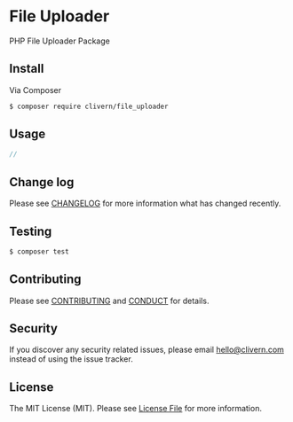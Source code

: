 # File Uploader

PHP File Uploader Package

## Install

Via Composer

``` bash
$ composer require clivern/file_uploader
```

## Usage

``` php
//
```

## Change log

Please see [CHANGELOG](CHANGELOG.md) for more information what has changed recently.

## Testing

``` bash
$ composer test
```

## Contributing

Please see [CONTRIBUTING](CONTRIBUTING.md) and [CONDUCT](CONDUCT.md) for details.

## Security

If you discover any security related issues, please email hello@clivern.com instead of using the issue tracker.

## License

The MIT License (MIT). Please see [License File](LICENSE.md) for more information.
